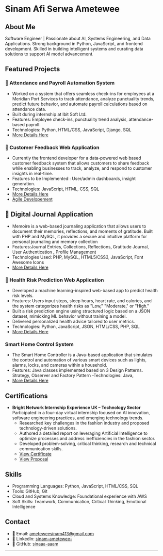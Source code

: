 # Sinam Afi Serwa Ametewee

## About Me
Software Engineer | Passionate about AI, Systems Engineering, and Data Applications. 
Strong background in Python, JavaScript, and frontend development. Skilled in building intelligent systems and curating data solutions to support AI model advancement.  

## Featured Projects
### 🔹 Attendance and Payroll Automation System
- Worked on a system that offers seamless check-ins for employees at a Meridian Port Services to track attendance, analyze punctuality trends, predict future behavior, and automate payroll calculations based on attendance data.   
- Built during internship at Ibit Soft Ltd.
- Features: Employee check-ins, punctuality trend analysis, attendance-based payroll.
- Technologies: Python, HTML/CSS, JavaScript, Django, SQL
- [More Details Here](https://github.com/Wazaaah/iBit_Soft_Project_.git)

### 🔹 Customer Feedback Web Application
- Currently the frontend developer for a data-powered web based customer feedback system that allows customers to share feedback while enabling businesses to track, analyze, and respond to customer insights in real-time.
- Features to be Implemented : User/admin dashboards, insight generation.
- Technologies: JavaScript, HTML, CSS, SQL
- [More Details Here](https://github.com/Delice782/DataSphere.git)
- [Agile Developement](https://deliceishimwe95.atlassian.net/jira/software/projects/SCRUM/boards/1/backlog?selectedIssue=SCRUM-34)

##  🔹 Digital Journal Application
- Memoire is a web-based journaling application that allows users to document their memories, reflections, and moments of gratitude. Built with PHP and MySQL, it provides a secure and intuitive platform for personal journaling and memory collection
- Features:Journal Entries, Collections, Reflections, Gratitude Journal, User Authentication , Profile Management
- Technologies Used: PHP, MySQL, HTML5/CSS3, JavaScript, Font Awesome Icons
- [More Details Here](https://github.com/nana-ntim/memoire.git)

### 🔹 Health Risk Prediction Web Application
- Developed a machine learning-inspired web-based app to predict health risk levels.
- Features: Users input steps, sleep hours, heart rate, and calories, and the system categorizes health risks as "Low," "Moderate," or "High."
- Built a risk prediction engine using structured logic based on a JSON dataset, mimicking ML behavior without training a model.
- Delivered personalized health advice tailored to user metrics.
- Technologies: Python, JavaScript, JSON, HTML/CSS, PHP, SQL
- [More Details Here](https://github.com/sinaaa-aaam/MedAid.git)

 ###  Smart Home Control System 
- The Smart Home Controller is a Java-based application that simulates the control and automation of various smart devices such as lights, alarms, locks, and cameras within a household. 
- Features: Java classes implemented based on 3 Design Patterns. Strategy, Observer and Factory Pattern
-Technologies: Java, 
- [More Details Here](https://github.com/sinaaa-aaam/SmartHomeController.git)

## Certifications
- **Bright Network Internship Experience UK – Technology Sector**   
  Participated in a four-day virtual internship focused on AI innovation, software engineering practices, and emerging technology trends.  
  - Researched key challenges in the fashion industry and proposed technology-driven solutions.  
  - Authored a detailed report on leveraging Artificial Intelligence to optimize processes and address inefficiencies in the fashion sector.  
  - Developed problem-solving, critical thinking, research and technical communication skills.
  - [View Certificate](https://www.brightnetwork.co.uk/certificates/bright-network-ieuk-2023-techn_547ohyc2z4l8f0/)
  - [View Proposal](https://docs.google.com/presentation/d/1gAIUG92Q9sd07HeP3cW_Tu-5YqEtbgQqRUv01eyJSlU/edit?usp=sharing) 

## Skills
- Programming Languages: Python, JavaScript, HTML/CSS, SQL
- Tools: GitHub, Git
- Cloud and Systems Knowledge: Foundational experience with AWS
- Soft Skills: Teamwork, Communication, Critical Thinking, Emotional Intelligence

## Contact
- 📧 Email: ameteweesinam413@gmail.com
- 🔗 LinkedIn: [sinam-ametewee-](https://www.linkedin.com/in/sinam-ametewee-/)
- 🧠 GitHub: [sinaaa-aaam](https://github.com/sinaaa-aaam)

---
